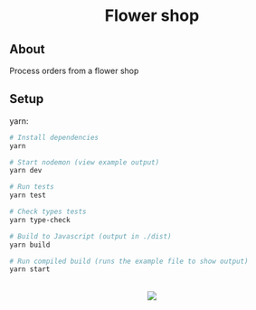 <div align="center">
    <h1 align="center">
        Flower shop
    </h1>
</div>

## **About**

Process orders from a flower shop

## Setup

yarn:

```sh
# Install dependencies
yarn

# Start nodemon (view example output)
yarn dev

# Run tests
yarn test

# Check types tests
yarn type-check

# Build to Javascript (output in ./dist)
yarn build

# Run compiled build (runs the example file to show output)
yarn start
```

<br />

<div align="center">
    <img src="https://forthebadge.com/images/badges/built-with-love.svg" />
</div>